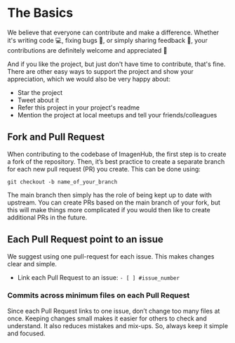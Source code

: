 # The Basics
We believe that everyone can contribute and make a difference. Whether it's writing code 💻, fixing bugs 🐛, or simply sharing feedback 💬, your contributions are definitely welcome and appreciated 🙌

And if you like the project, but just don't have time to contribute, that's fine. There are other easy ways to support the project and show your appreciation, which we would also be very happy about:
- Star the project
- Tweet about it
- Refer this project in your project's readme
- Mention the project at local meetups and tell your friends/colleagues

## Fork and Pull Request

When contributing to the codebase of ImagenHub, the first step is to create a fork of the repository. Then, it’s best practice to create a separate branch for each new pull request (PR) you create. This can be done using:

```shell
git checkout -b name_of_your_branch
```

The main branch then simply has the role of being kept up to date with upstream. You can create PRs based on the main branch of your fork, but this will make things more complicated if you would then like to create additional PRs in the future.


## Each Pull Request point to an issue

We suggest using one pull-request for each issue. This makes changes clear and simple.

* Link each Pull Request to an issue: `- [ ] #issue_number`

### Commits across minimum files on each Pull Request

Since each Pull Request links to one issue, don’t change too many files at once. Keeping changes small makes it easier for others to check and understand. It also reduces mistakes and mix-ups. So, always keep it simple and focused.